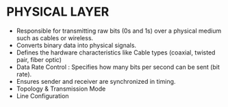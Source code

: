 # PHYSICAL LAYER

- Responsible for transmitting raw bits (0s and 1s) over a physical medium such as cables or wireless.
- Converts binary data into physical signals.
- Defines the hardware characteristics like Cable types (coaxial, twisted pair, fiber optic)
- Data Rate Control : Specifies how many bits per second can be sent (bit rate).
- Ensures sender and receiver are synchronized in timing.
- Topology & Transmission Mode
- Line Configuration